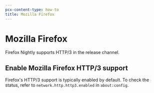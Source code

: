 ```yaml
---
pcx-content-type: how-to
title: Mozilla Firefox
---
```


# Mozilla Firefox

Firefox Nightly supports HTTP/3 in the release channel.

## Enable Mozilla Firefox HTTP/3 support

Firefox's HTTP/3 support is typically enabled by default. To check the status, refer to `network.http.http3.enabled` in `about:config`.
